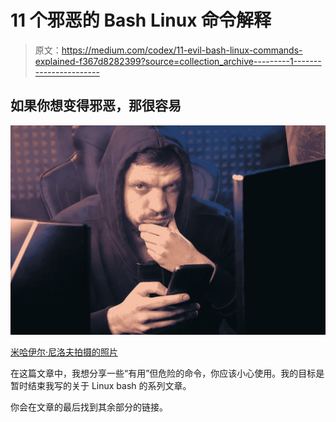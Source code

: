 # 11 个邪恶的 Bash Linux 命令解释

> 原文：<https://medium.com/codex/11-evil-bash-linux-commands-explained-f367d8282399?source=collection_archive---------1----------------------->

## 如果你想变得邪恶，那很容易

![](img/775314ae618eb796b94f7326113fabe7.png)

[米哈伊尔·尼洛夫拍摄的照片](https://www.pexels.com/photo/man-in-black-hoodie-holding-black-smartphone-6964369/)

在这篇文章中，我想分享一些“有用”但危险的命令，你应该小心使用。我的目标是暂时结束我写的关于 Linux bash 的系列文章。

你会在文章的最后找到其余部分的链接。